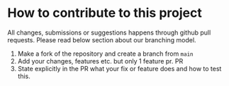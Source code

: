 # How to contribute to this project
All changes, submissions or suggestions happens through github pull requests. Please read below section about our branching model.

1. Make a fork of the repository and create a branch from `main`
2. Add your changes, features etc. but only 1 feature pr. PR 
3. State explicitly in the PR what your fix or feature does and how to test this.
